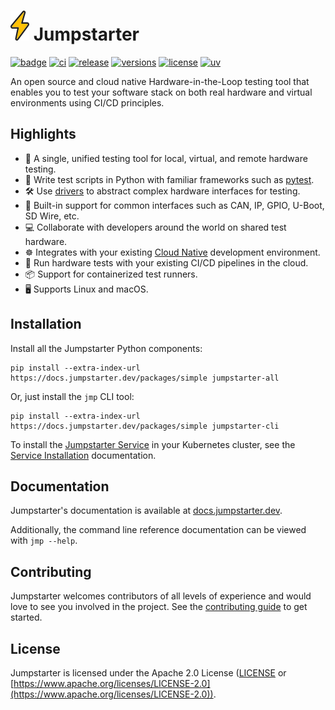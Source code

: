 # ![bolt](./assets/bolt.svg) Jumpstarter

[![badge](https://img.shields.io/endpoint?url=https://raw.githubusercontent.com/jumpstarter-dev/jumpstarter/readme-improvements/assets/badge/v0.json)](https://github.com/jumpstarter-dev/jumpstarter)
[![ci](https://img.shields.io/github/actions/workflow/status/jumpstarter-dev/jumpstarter/build.yaml?branch=main&logo=github&label=CI)](https://github.com/jumpstarter-dev/jumpstarter/actions)
[![release](https://img.shields.io/github/v/release/jumpstarter-dev/jumpstarter)](https://github.com/jumpstarter-dev/jumpstarter/releases)
[![versions](https://img.shields.io/python/required-version-toml?tomlFilePath=https%3A%2F%2Fraw.githubusercontent.com%2Fjumpstarter-dev%2Fjumpstarter%2Fmain%2Fpackages%2Fjumpstarter%2Fpyproject.toml)](https://github.com/jumpstarter-dev/jumpstarter/blob/main/packages/jumpstarter/pyproject.toml)
[![license](https://img.shields.io/github/license/jumpstarter-dev/jumpstarter)](https://github.com/jumpstarter-dev/jumpstarter/blob/main/LICENSE)
[![uv](https://img.shields.io/endpoint?url=https://raw.githubusercontent.com/astral-sh/uv/main/assets/badge/v0.json)](https://github.com/astral-sh/uv)

An open source and cloud native Hardware-in-the-Loop testing tool that enables you to test your software stack on both real hardware and virtual environments using CI/CD principles.

## Highlights

- 🚀 A single, unified testing tool for local, virtual, and remote hardware testing.
- 🐍 Write test scripts in Python with familiar frameworks such as [pytest](https://docs.pytest.org/en/stable/).
- 🛠️ Use [drivers](https://docs.jumpstarter.dev/introduction/drivers.html) to abstract complex hardware interfaces for testing.
- 🔌 Built-in support for common interfaces such as CAN, IP, GPIO, U-Boot, SD Wire, etc.
- 💻 Collaborate with developers around the world on shared test hardware.
- ☸ Integrates with your existing [Cloud Native](https://www.cncf.io/) development environment.
- 🔄 Run hardware tests with your existing CI/CD pipelines in the cloud.
- 📦 Support for containerized test runners.
- 🖥️ Supports Linux and macOS.

## Installation

Install all the Jumpstarter Python components:

```console
pip install --extra-index-url https://docs.jumpstarter.dev/packages/simple jumpstarter-all
```

Or, just install the `jmp` CLI tool:

```console
pip install --extra-index-url https://docs.jumpstarter.dev/packages/simple jumpstarter-cli
```

To install the [Jumpstarter Service](https://docs.jumpstarter.dev/introduction/service.html)
in your Kubernetes cluster, see the [Service Installation](https://docs.jumpstarter.dev/installation/service/index.html)
documentation.

## Documentation

Jumpstarter's documentation is available at [docs.jumpstarter.dev](https://docs.jumpstarter.dev).

Additionally, the command line reference documentation can be viewed with `jmp --help`.

## Contributing

Jumpstarter welcomes contributors of all levels of experience and would love to
see you involved in the project. See the [contributing guide](https://github.com/jumpstarter-dev/jumpstarter/blob/main/CONTRIBUTING.md) to get started.

## License

Jumpstarter is licensed under the Apache 2.0 License ([LICENSE](https://github.com/jumpstarter-dev/jumpstarter/blob/main/LICENSE) or [https://www.apache.org/licenses/LICENSE-2.0](https://www.apache.org/licenses/LICENSE-2.0)).

